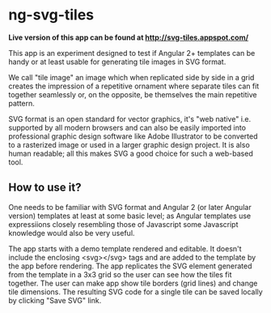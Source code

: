 # ng-svg-tiles

<b>Live version of this app can be found at <a href="http://svg-tiles.appspot.com/">http://svg-tiles.appspot.com/</a></b>

This app is an experiment designed to test if Angular 2+ templates can be handy or at least usable for generating tile images in SVG format.

We call "tile image" an image which when replicated side by side in a grid creates the impression of a repetitive ornament where separate tiles can fit together seamlessly or, on the opposite, be themselves the main repetitive pattern.

SVG format is an open standard for vector graphics, it's "web native" i.e. supported by all modern browsers and can also be easily imported into professional graphic design software like Adobe Illustrator to be converted to a rasterized image or used in a larger graphic design project. It is also human readable; all this makes SVG a good choice for such a web-based tool.

## How to use it?

One needs to be familiar with SVG format and Angular 2 (or later Angular version) templates at least at some basic level; as Angular templates use expressiions closely resembling those of Javascript some Javascript knowledge would also be very useful.

The app starts with a demo template rendered and editable. It doesn't include the enclosing &lt;svg&gt;&lt;/svg&gt; tags and are added to the template by the app before rendering. The app replicates the SVG element generated from the template in a 3x3 grid so the user can see how the tiles fit together. The user can make app show tile borders (grid lines) and change tile dimensions. The resulting SVG code for a single tile can be saved locally by clicking "Save SVG" link.


